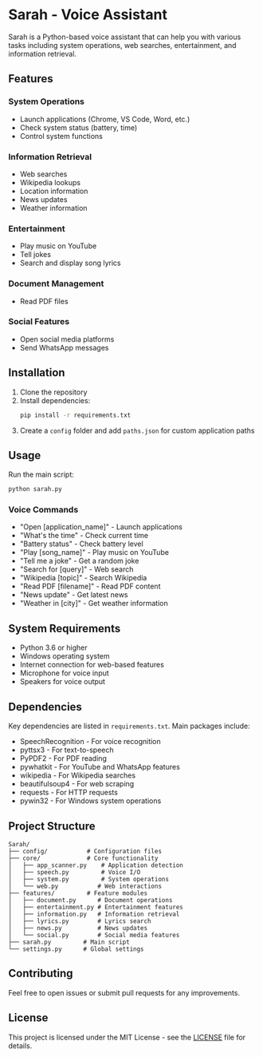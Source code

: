 # Sarah - Voice Assistant

Sarah is a Python-based voice assistant that can help you with various tasks including system operations, web searches, entertainment, and information retrieval.

## Features

### System Operations
- Launch applications (Chrome, VS Code, Word, etc.)
- Check system status (battery, time)
- Control system functions

### Information Retrieval
- Web searches
- Wikipedia lookups
- Location information
- News updates
- Weather information

### Entertainment
- Play music on YouTube
- Tell jokes
- Search and display song lyrics

### Document Management
- Read PDF files

### Social Features
- Open social media platforms
- Send WhatsApp messages

## Installation

1. Clone the repository
2. Install dependencies:
   ```bash
   pip install -r requirements.txt
   ```
3. Create a `config` folder and add `paths.json` for custom application paths

## Usage

Run the main script:
```bash
python sarah.py
```

### Voice Commands

- "Open [application_name]" - Launch applications
- "What's the time" - Check current time
- "Battery status" - Check battery level
- "Play [song_name]" - Play music on YouTube
- "Tell me a joke" - Get a random joke
- "Search for [query]" - Web search
- "Wikipedia [topic]" - Search Wikipedia
- "Read PDF [filename]" - Read PDF content
- "News update" - Get latest news
- "Weather in [city]" - Get weather information

## System Requirements

- Python 3.6 or higher
- Windows operating system
- Internet connection for web-based features
- Microphone for voice input
- Speakers for voice output

## Dependencies

Key dependencies are listed in `requirements.txt`. Main packages include:
- SpeechRecognition - For voice recognition
- pyttsx3 - For text-to-speech
- PyPDF2 - For PDF reading
- pywhatkit - For YouTube and WhatsApp features
- wikipedia - For Wikipedia searches
- beautifulsoup4 - For web scraping
- requests - For HTTP requests
- pywin32 - For Windows system operations

## Project Structure

```
Sarah/
├── config/           # Configuration files
├── core/             # Core functionality
│   ├── app_scanner.py    # Application detection
│   ├── speech.py         # Voice I/O
│   ├── system.py         # System operations
│   └── web.py           # Web interactions
├── features/         # Feature modules
│   ├── document.py      # Document operations
│   ├── entertainment.py # Entertainment features
│   ├── information.py   # Information retrieval
│   ├── lyrics.py        # Lyrics search
│   ├── news.py          # News updates
│   └── social.py        # Social media features
├── sarah.py         # Main script
└── settings.py      # Global settings
```

## Contributing

Feel free to open issues or submit pull requests for any improvements.

## License

This project is licensed under the MIT License - see the [LICENSE](LICENSE) file for details.